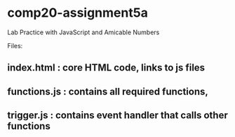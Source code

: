 # comp20-assignment5a
Lab Practice with JavaScript and Amicable Numbers

Files:

index.html : core HTML code, links to js files
-
functions.js : contains all required functions, 
-
trigger.js : contains event handler that calls other functions
-
